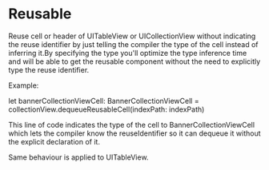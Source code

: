 # Reusable
Reuse cell or header of UITableView or UICollectionView without indicating the reuse identifier by just telling the compiler the type of the cell instead of inferring it.By specifying the type you'll optimize the type inference time and will be able to get the reusable component without the need to explicitly type the reuse identifier.

Example:

let bannerCollectionViewCell: BannerCollectionViewCell = collectionView.dequeueReusableCell(indexPath: indexPath)

This line of code indicates the type of the cell to BannerCollectionViewCell which lets the compiler know the reuseIdentifier so it can dequeue it without the explicit declaration of it.
 
Same behaviour is applied to UITableView.
